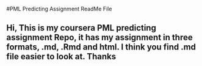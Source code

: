 #PML Predicting Assignment ReadMe File

## Hi, This is my coursera PML predicting assignment Repo, it has my assignment in three formats, .md, .Rmd and html. I think you find .md file easier to look at. Thanks
